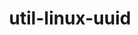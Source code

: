 ---
title: "util-linux-uuid"
layout: cache
categories: [package, develop-2024-04-28]
meta: {"versions": ["2.38.1"], "compilers": ["cce@=15.0.1", "gcc@=10.3.0", "gcc@=11.4.0", "gcc@=7.5.0"], "oss": ["rhel8", "sle_hpc15", "ubuntu18.04", "ubuntu22.04"], "platforms": ["linux"], "targets": ["x86_64_v3", "x86_64_v4", "zen4"], "stacks": ["e4s-cray-rhel", "e4s-cray-sles", "ml-linux-x86_64-cuda", "radiuss", "root"], "num_specs": 4, "num_specs_by_stack": {"ml-linux-x86_64-cuda": 1, "root": 4, "radiuss": 1, "e4s-cray-rhel": 1, "e4s-cray-sles": 1}}
spec_details: [{"hash": "4iaebdx3vh7ob3u3cl6myrjrdnypyyjx", "compiler": "gcc@=11.4.0", "versions": ["2.38.1"], "os": "ubuntu22.04", "platform": "linux", "target": "x86_64_v3", "variants": ["build_system=autotools"], "stacks": ["ml-linux-x86_64-cuda", "root"], "size": "-", "tarball": "https://binaries.spack.io/releases/develop-2024-04-28/build_cache/linux-ubuntu22.04-x86_64_v3/gcc-11.4.0/util-linux-uuid-2.38.1/linux-ubuntu22.04-x86_64_v3-gcc-11.4.0-util-linux-uuid-2.38.1-4iaebdx3vh7ob3u3cl6myrjrdnypyyjx.spack"}, {"hash": "2zaj5lianuwp4kvop7lcilmtgaihieht", "compiler": "gcc@=7.5.0", "versions": ["2.38.1"], "os": "ubuntu18.04", "platform": "linux", "target": "x86_64_v3", "variants": ["build_system=autotools"], "stacks": ["radiuss", "root"], "size": "-", "tarball": "https://binaries.spack.io/releases/develop-2024-04-28/build_cache/linux-ubuntu18.04-x86_64_v3/gcc-7.5.0/util-linux-uuid-2.38.1/linux-ubuntu18.04-x86_64_v3-gcc-7.5.0-util-linux-uuid-2.38.1-2zaj5lianuwp4kvop7lcilmtgaihieht.spack"}, {"hash": "3zxopgmzj33n3u5nepotxxf34ob46ud2", "compiler": "cce@=15.0.1", "versions": ["2.38.1"], "os": "rhel8", "platform": "linux", "target": "zen4", "variants": ["build_system=autotools"], "stacks": ["e4s-cray-rhel", "root"], "size": "-", "tarball": "https://binaries.spack.io/releases/develop-2024-04-28/build_cache/linux-rhel8-zen4/cce-15.0.1/util-linux-uuid-2.38.1/linux-rhel8-zen4-cce-15.0.1-util-linux-uuid-2.38.1-3zxopgmzj33n3u5nepotxxf34ob46ud2.spack"}, {"hash": "tjssqndywsdq63op55m7xbp4tprshtcx", "compiler": "gcc@=10.3.0", "versions": ["2.38.1"], "os": "sle_hpc15", "platform": "linux", "target": "x86_64_v4", "variants": ["build_system=autotools"], "stacks": ["root", "e4s-cray-sles"], "size": "-", "tarball": "https://binaries.spack.io/releases/develop-2024-04-28/build_cache/linux-sle_hpc15-x86_64_v4/gcc-10.3.0/util-linux-uuid-2.38.1/linux-sle_hpc15-x86_64_v4-gcc-10.3.0-util-linux-uuid-2.38.1-tjssqndywsdq63op55m7xbp4tprshtcx.spack"}]
---